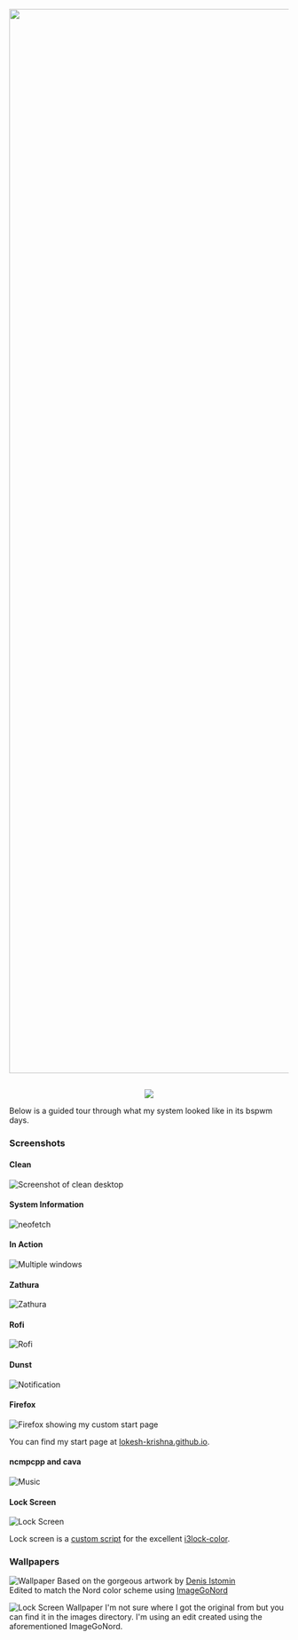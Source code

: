 <p align="center">
    <img src="https://github.com/lokesh-krishna/dotfiles/blob/main/nord-v2/images/hero.png" width="1920" />
    <h2 align="center"></h2>
</p>

<p align="center">
    <a href="https://nordtheme.com">
        <img src="https://github.com/lokesh-krishna/dotfiles/blob/main/images/inspired-by-nord.svg" />
    </a>
</p>
Below is a guided tour through what my system looked like in its bspwm days.


### Screenshots
#### Clean
![Screenshot of clean desktop](/nord-v2/images/clean.png)
#### System Information
![neofetch](/nord-v2/images/system_information.png)
#### In Action
![Multiple windows](/nord-v2/images/busy.png)
#### Zathura
![Zathura](/nord-v2/images/zathura.png)
#### Rofi
![Rofi](/nord-v2/images/rofi.png)
#### Dunst 
![Notification](/nord-v2/images/notification.png)
#### Firefox
![Firefox showing my custom start page](/nord-v2/images/firefox.png)

You can find my start page at [lokesh-krishna.github.io](https://github.com/lokesh-krishna/lokesh-krishna.github.io).

#### ncmpcpp and cava
![Music](/nord-v2/images/music.png)

#### Lock Screen
![Lock Screen](/nord-v2/images/lock.png)

Lock screen is a [custom script](/nord-v2/bin/lock.sh) for the excellent [i3lock-color](https://github.com/Raymo111/i3lock-color).

### Wallpapers
![Wallpaper](/nord-v2/images/wallpaper.png)
Based on the gorgeous artwork by [Denis Istomin](https://www.artstation.com/artwork/YeePYb)  
Edited to match the Nord color scheme using [ImageGoNord](https://ign.schrodinger-hat.it/)

![Lock Screen Wallpaper](/nord-v2/images/lock-wallpaper-edit.png)
I'm not sure where I got the original from but you can find it in the images directory. I'm using an edit created using the aforementioned ImageGoNord.
